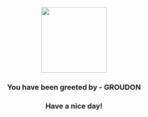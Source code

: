 <p align="center">
            <img src="https://raw.githubusercontent.com/PokeAPI/sprites/master/sprites/pokemon/383.png" width="150" height="150">
          </p>
          <h3 align="center">You have been greeted by - <b>GROUDON</b></h3>
          <h3 align="center">Have a nice day!</h3>
